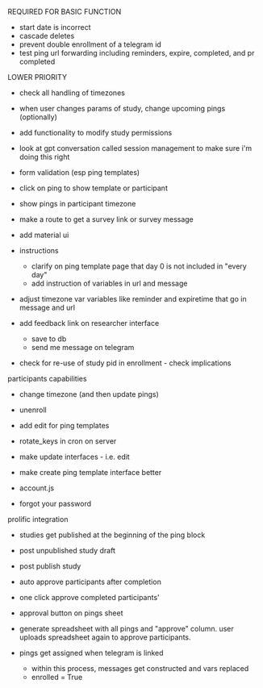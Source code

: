 
REQUIRED FOR BASIC FUNCTION

- start date is incorrect
- cascade deletes
- prevent double enrollment of a telegram id
- test ping url forwarding including reminders, expire, completed, and pr completed

LOWER PRIORITY
- check all handling of timezones

- when user changes params of study, change upcoming pings (optionally)

- add functionality to modify study permissions

- look at gpt conversation called session management to make sure i'm doing this right

- form validation (esp ping templates)

- click on ping to show template or participant

- show pings in participant timezone

- make a route to get a survey link or survey message 

- add material ui

- instructions
    - clarify on ping template page that day 0 is not included in "every day"
    - add instruction of variables in url and message

- adjust timezone var variables like reminder and expiretime that go in message and url

- add feedback link on researcher interface
    - save to db
    - send me message on telegram

- check for re-use of study pid in enrollment - check implications

participants capabilities
- change timezone (and then update pings)
- unenroll

- add edit for ping templates
- rotate_keys in cron on server
- make update interfaces - i.e. edit

- make create ping template interface better

- account.js
- forgot your password

prolific integration
- studies get published at the beginning of the ping block
- post unpublished study draft
- post publish study
- auto approve participants after completion
- one click approve completed participants'
- approval button on pings sheet
- generate spreadsheet with all pings and "approve" column. user uploads spreadsheet again to approve participants.

- pings get assigned when telegram is linked
    - within this process, messages get constructed and vars replaced
    - enrolled = True

